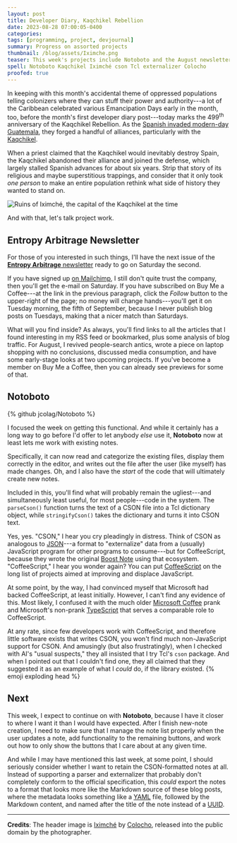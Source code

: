 ```yaml
---
layout: post
title: Developer Diary, Kaqchikel Rebellion
date: 2023-08-28 07:00:05-0400
categories:
tags: [programming, project, devjournal]
summary: Progress on assorted projects
thumbnail: /blog/assets/Iximche.png
teaser: This week's projects include Notoboto and the August newsletter, pretty much.
spell: Notoboto Kaqchikel Iximché cson Tcl externalizer Colocho
proofed: true
---
```


In keeping with this month's accidental theme of oppressed populations telling colonizers where they can stuff their power and authority---a lot of the Caribbean celebrated various Emancipation Days early in the month, too, before the month's first developer diary post---today marks the 499<sup>th</sup> anniversary of the Kaqchikel Rebellion.  As the [Spanish invaded modern-day Guatemala](https://en.wikipedia.org/wiki/Spanish_conquest_of_Guatemala), they forged a handful of alliances, particularly with the [Kaqchikel](https://en.wikipedia.org/wiki/Kaqchikel_people).

When a priest claimed that the Kaqchikel would inevitably destroy Spain, the Kaqchikel abandoned their alliance and joined the defense, which largely stalled Spanish advances for about six years.  Strip that story of its religious and maybe superstitious trappings, and consider that it only took *one person* to make an entire population rethink what side of history they wanted to stand on.

![Ruins of Iximché, the capital of the Kaqchikel at the time](/blog/assets/Iximche.png "I have images of angry Spaniards coming here, reaching that steep staircase at the center of the frame, and becoming even more irate that anybody would flout building codes like this...")

And with that, let's talk project work.

## Entropy Arbitrage Newsletter

For those of you interested in such things, I'll have the next issue of the [**Entropy Arbitrage** newsletter](https://www.buymeacoffee.com/jcolag) ready to go on Saturday the second.

If you have signed up [on Mailchimp](https://entropy-arbitrage.mailchimpsites.com/), I still don't quite trust the company, then you'll get the e-mail on Saturday.  If you have subscribed on Buy Me a Coffee---at the link in the previous paragraph, click the *Follow* button to the upper-right of the page; no money will change hands---you'll get it on Tuesday morning, the fifth of September, because I never publish blog posts on Tuesdays, making that a nicer match than Saturdays.

What will you find inside?  As always, you'll find links to all the articles that I found interesting in my RSS feed or bookmarked, plus some analysis of blog traffic.  For August, I revived people-search antics, wrote a piece on laptop shopping with no conclusions, discussed media consumption, and have some early-stage looks at two upcoming projects.  If you've become a member on Buy Me a Coffee, then you can already see previews for some of that.

## Notoboto

{% github jcolag/Notoboto %}

I focused the week on getting this functional.  And while it certainly has a long way to go before I'd offer to let anybody *else* use it, **Notoboto** now at least lets me work with existing notes.

Specifically, it can now read and categorize the existing files, display them correctly in the editor, and writes out the file after the user (like myself) has made changes.  Oh, and I also have the *start* of the code that will ultimately create new notes.

Included in this, you'll find what will probably remain the ugliest---and simultaneously least useful, for most people---code in the system.  The `parseCson()` function turns the text of a CSON file into a Tcl dictionary object, while `stringifyCson()` takes the dictionary and turns it into CSON text.

Yes, yes.  "CSON," I hear you cry pleadingly in distress.  Think of CSON as analogous to [JSON](https://en.wikipedia.org/wiki/JSON)---a format to "externalize" data from a (usually) JavaScript program for other programs to consume---but for CoffeeScript, because they wrote the original [Boost Note](https://boostnote.io/) using that ecosystem.  "CoffeeScript," I hear you wonder again?  You can put [CoffeeScript](https://en.wikipedia.org/wiki/CoffeeScript) on the long list of projects aimed at improving and displace JavaScript.

At some point, by the way, I had convinced myself that Microsoft had backed CoffeeScript, at least initially.  However, I can't find any evidence of this.  Most likely, I confused it with the much older [Microsoft Coffee](https://microsoft-coffee.medium.com/microsoft-coffee-25545836a7e3) prank and Microsoft's non-prank [TypeScript](https://en.wikipedia.org/wiki/TypeScript) that serves a comparable role to CoffeeScript.

At any rate, since few developers work with CoffeeScript, and therefore little software exists that writes CSON, you won't find much non-JavaScript support for CSON.  And amusingly (but also frustratingly), when I checked with AI's "usual suspects," they all insisted that I try Tcl's `cson` package.  And when I pointed out that I couldn't find one, they all claimed that they suggested it as an example of what I *could* do, if the library existed.  {% emoji exploding head %}

## Next

This week, I expect to continue on with **Notoboto**, because I have it closer to where I want it than I would have expected.  After I finish new-note creation, I need to make sure that I manage the note list properly when the user updates a note, add functionality to the remaining buttons, and work out how to only show the buttons that I care about at any given time.

And while I may have mentioned this last week, at some point, I should seriously consider whether I want to retain the CSON-formatted notes at all.  Instead of supporting a parser and externalizer that probably don't completely conform to the official specification, this *could* export the notes to a format that looks more like the Markdown source of these blog posts, where the metadata looks something like a [YAML](https://en.wikipedia.org/wiki/YAML) file, followed by the Markdown content, and named after the title of the note instead of a [UUID](https://en.wikipedia.org/wiki/Universally_unique_identifier).

* * *

**Credits**:  The header image is [Iximché](https://commons.wikimedia.org/wiki/File:Iximch%C3%A9.JPG) by [Colocho](https://commons.wikimedia.org/wiki/User:Colocho), released into the public domain by the photographer.

